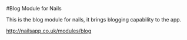 #Blog Module for Nails

This is the blog module for nails, it brings blogging capability to the app.

http://nailsapp.co.uk/modules/blog